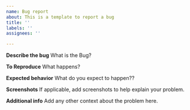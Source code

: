 ```yaml
---
name: Bug report
about: This is a template to report a bug
title: ''
labels: ''
assignees: ''

---
```


**Describe the bug**
What is the Bug?

**To Reproduce**
What happens?

**Expected behavior**
What do you expect to happen??

**Screenshots**
If applicable, add screenshots to help explain your problem.


**Additional info**
Add any other context about the problem here.
